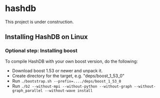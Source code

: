 # hashdb

This project is under construction.

## Installing HashDB on Linux

### Optional step: Installing boost

To compile HashDB with your own boost version, do the following:

* Download boost 1.53 or newer and unpack it.
* Create directory for the target, e.g. "deps/boost_1_53_0"
* Run `./bootstrap.sh --prefix=..../deps/boost_1_53_0`
* Run `./b2 --without-mpi --without-python --without-graph --without-graph_parallel --without-wave install`

